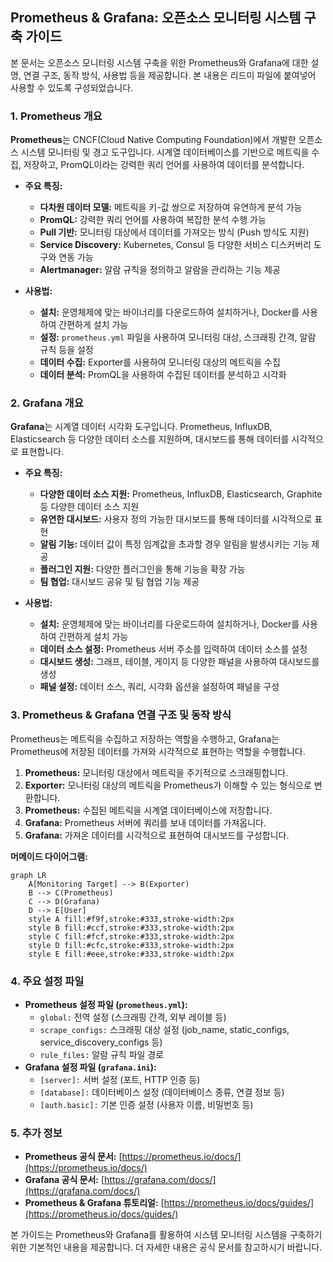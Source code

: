 ## Prometheus & Grafana: 오픈소스 모니터링 시스템 구축 가이드

본 문서는 오픈소스 모니터링 시스템 구축을 위한 Prometheus와 Grafana에 대한 설명, 연결 구조, 동작 방식, 사용법 등을 제공합니다. 본 내용은 리드미 파일에 붙여넣어 사용할 수 있도록 구성되었습니다.

### 1. Prometheus 개요

**Prometheus**는 CNCF(Cloud Native Computing Foundation)에서 개발한 오픈소스 시스템 모니터링 및 경고 도구입니다. 시계열 데이터베이스를 기반으로 메트릭을 수집, 저장하고, PromQL이라는 강력한 쿼리 언어를 사용하여 데이터를 분석합니다.

* **주요 특징:**
    * **다차원 데이터 모델:** 메트릭을 키-값 쌍으로 저장하여 유연하게 분석 가능
    * **PromQL:** 강력한 쿼리 언어를 사용하여 복잡한 분석 수행 가능
    * **Pull 기반:** 모니터링 대상에서 데이터를 가져오는 방식 (Push 방식도 지원)
    * **Service Discovery:** Kubernetes, Consul 등 다양한 서비스 디스커버리 도구와 연동 가능
    * **Alertmanager:** 알람 규칙을 정의하고 알람을 관리하는 기능 제공

* **사용법:**
    * **설치:** 운영체제에 맞는 바이너리를 다운로드하여 설치하거나, Docker를 사용하여 간편하게 설치 가능
    * **설정:** `prometheus.yml` 파일을 사용하여 모니터링 대상, 스크래핑 간격, 알람 규칙 등을 설정
    * **데이터 수집:** Exporter를 사용하여 모니터링 대상의 메트릭을 수집
    * **데이터 분석:** PromQL을 사용하여 수집된 데이터를 분석하고 시각화

### 2. Grafana 개요

**Grafana**는 시계열 데이터 시각화 도구입니다. Prometheus, InfluxDB, Elasticsearch 등 다양한 데이터 소스를 지원하며, 대시보드를 통해 데이터를 시각적으로 표현합니다.

* **주요 특징:**
    * **다양한 데이터 소스 지원:** Prometheus, InfluxDB, Elasticsearch, Graphite 등 다양한 데이터 소스 지원
    * **유연한 대시보드:** 사용자 정의 가능한 대시보드를 통해 데이터를 시각적으로 표현
    * **알림 기능:** 데이터 값이 특정 임계값을 초과할 경우 알림을 발생시키는 기능 제공
    * **플러그인 지원:** 다양한 플러그인을 통해 기능을 확장 가능
    * **팀 협업:** 대시보드 공유 및 팀 협업 기능 제공

* **사용법:**
    * **설치:** 운영체제에 맞는 바이너리를 다운로드하여 설치하거나, Docker를 사용하여 간편하게 설치 가능
    * **데이터 소스 설정:** Prometheus 서버 주소를 입력하여 데이터 소스를 설정
    * **대시보드 생성:** 그래프, 테이블, 게이지 등 다양한 패널을 사용하여 대시보드를 생성
    * **패널 설정:** 데이터 소스, 쿼리, 시각화 옵션을 설정하여 패널을 구성

### 3. Prometheus & Grafana 연결 구조 및 동작 방식

Prometheus는 메트릭을 수집하고 저장하는 역할을 수행하고, Grafana는 Prometheus에 저장된 데이터를 가져와 시각적으로 표현하는 역할을 수행합니다.

1.  **Prometheus:** 모니터링 대상에서 메트릭을 주기적으로 스크래핑합니다.
2.  **Exporter:** 모니터링 대상의 메트릭을 Prometheus가 이해할 수 있는 형식으로 변환합니다.
3.  **Prometheus:** 수집된 메트릭을 시계열 데이터베이스에 저장합니다.
4.  **Grafana:** Prometheus 서버에 쿼리를 보내 데이터를 가져옵니다.
5.  **Grafana:** 가져온 데이터를 시각적으로 표현하여 대시보드를 구성합니다.

**머메이드 다이어그램:**

```mermaid
graph LR
    A[Monitoring Target] --> B(Exporter)
    B --> C(Prometheus)
    C --> D(Grafana)
    D --> E[User]
    style A fill:#f9f,stroke:#333,stroke-width:2px
    style B fill:#ccf,stroke:#333,stroke-width:2px
    style C fill:#fcf,stroke:#333,stroke-width:2px
    style D fill:#cfc,stroke:#333,stroke-width:2px
    style E fill:#eee,stroke:#333,stroke-width:2px
```

### 4. 주요 설정 파일

*   **Prometheus 설정 파일 (`prometheus.yml`):**
    *   `global:` 전역 설정 (스크래핑 간격, 외부 레이블 등)
    *   `scrape_configs:` 스크래핑 대상 설정 (job\_name, static\_configs, service\_discovery\_configs 등)
    *   `rule_files:` 알람 규칙 파일 경로
*   **Grafana 설정 파일 (`grafana.ini`):**
    *   `[server]:` 서버 설정 (포트, HTTP 인증 등)
    *   `[database]:` 데이터베이스 설정 (데이터베이스 종류, 연결 정보 등)
    *   `[auth.basic]:` 기본 인증 설정 (사용자 이름, 비밀번호 등)

### 5. 추가 정보

*   **Prometheus 공식 문서:** [https://prometheus.io/docs/](https://prometheus.io/docs/)
*   **Grafana 공식 문서:** [https://grafana.com/docs/](https://grafana.com/docs/)
*   **Prometheus & Grafana 튜토리얼:** [https://prometheus.io/docs/guides/](https://prometheus.io/docs/guides/)

본 가이드는 Prometheus와 Grafana를 활용하여 시스템 모니터링 시스템을 구축하기 위한 기본적인 내용을 제공합니다. 더 자세한 내용은 공식 문서를 참고하시기 바랍니다.